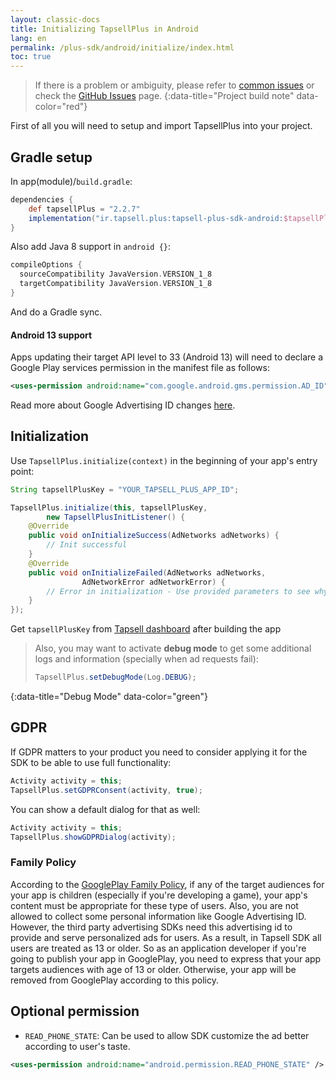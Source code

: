 ```yaml
---
layout: classic-docs
title: Initializing TapsellPlus in Android
lang: en
permalink: /plus-sdk/android/initialize/index.html
toc: true
---
```


> If there is a problem or ambiguity, please refer to [common issues]({{site.baseurl}}/faq/plus-sdk/android/) or check the [GitHub Issues](https://github.com/tapsellorg/TapsellPlusSDK-AndroidSample/issues?Q=is%3Aissue) page.
{:data-title="Project build note" data-color="red"}


First of all you will need to setup and import TapsellPlus into your project.


## Gradle setup

In app(module)/`build.gradle`:

```groovy
dependencies {
    def tapsellPlus = "2.2.7"
    implementation("ir.tapsell.plus:tapsell-plus-sdk-android:$tapsellPlus")
}
```

Also add Java 8 support in `android {}`:

```groovy
compileOptions {
  sourceCompatibility JavaVersion.VERSION_1_8
  targetCompatibility JavaVersion.VERSION_1_8
}
```

And do a Gradle sync.

#### Android 13 support
Apps updating their target API level to 33 (Android 13) will need to declare a Google Play services permission in the manifest file as follows:

```xml
<uses-permission android:name="com.google.android.gms.permission.AD_ID"/>
```

Read more about Google Advertising ID changes [here](https://support.google.com/googleplay/android-developer/answer/6048248?hl=en).

## Initialization

Use `TapsellPlus.initialize(context)` in the beginning of your app's entry point:

```java
String tapsellPlusKey = "YOUR_TAPSELL_PLUS_APP_ID";

TapsellPlus.initialize(this, tapsellPlusKey,
		new TapsellPlusInitListener() {
    @Override
    public void onInitializeSuccess(AdNetworks adNetworks) {
        // Init successful
    }
    @Override
    public void onInitializeFailed(AdNetworks adNetworks,
				AdNetworkError adNetworkError) {
        // Error in initialization - Use provided parameters to see why
    }
});
```

Get `tapsellPlusKey` from [Tapsell dashboard](https://dashboard.tapsell.ir/) after building the app

> Also, you may want to activate **debug mode** to get some additional logs and information (specially when ad requests fail):
>
> ```java
> TapsellPlus.setDebugMode(Log.DEBUG);
> ```
{:data-title="Debug Mode" data-color="green"}




## GDPR 

If GDPR matters to your product you need to consider applying it for the SDK to be able to use full functionality:

```java
Activity activity = this;
TapsellPlus.setGDPRConsent(activity, true);
```

You can show a default dialog for that as well:

```java
Activity activity = this;
TapsellPlus.showGDPRDialog(activity);
```

### Family Policy

According to the [GooglePlay Family Policy](https://support.google.com/googleplay/android-developer/answer/9893335?hl=en), if 
any of the target audiences for your app is children (especially if you're developing a game), 
your app's content must be appropriate for these type of users. Also, you are not allowed to collect some personal information 
like Google Advertising ID. However, the third party advertising SDKs need this advertising id to provide and serve personalized ads for users. 
As a result, in Tapsell SDK all users are treated as 13 or older. So as an application developer if you're going to 
publish your app in GooglePlay, you need to express that your app targets audiences with age of 13 or older. 
Otherwise, your app will be removed from GooglePlay according to this policy.

## Optional permission

- `READ_PHONE_STATE`:
Can be used to allow SDK customize the ad better according to user's taste.

```xml
<uses-permission android:name="android.permission.READ_PHONE_STATE" />
```
